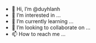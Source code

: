 - 👋 Hi, I’m @duyhlanh
- 👀 I’m interested in ...
- 🌱 I’m currently learning ...
- 💞️ I’m looking to collaborate on ...
- 📫 How to reach me ...

<!---
duyhlanh/duyhlanh is a ✨ special ✨ repository because its `README.md` (this file) appears on your GitHub profile.
You can click the Preview link to take a look at your changes.
--->
